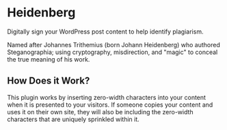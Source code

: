 # Heidenberg

Digitally sign your WordPress post content to help identify plagiarism.

Named after Johannes Trithemius (born Johann Heidenberg) who authored Steganographia; using cryptography, misdirection, and "magic" to conceal the true meaning of his work.

## How Does it Work?

This plugin works by inserting zero-width characters into your content when it is presented to your visitors. If someone copies your content and uses it on their own site, they will also be including the zero-width characters that are uniquely sprinkled within it.